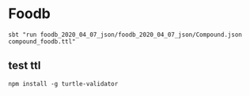 # Foodb

```
sbt "run foodb_2020_04_07_json/foodb_2020_04_07_json/Compound.json compound_foodb.ttl"
```

## test ttl

```
npm install -g turtle-validator
```
